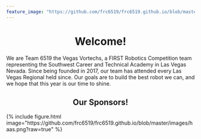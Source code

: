 ```yaml
---
feature_image: "https://github.com/frc6519/frc6519.github.io/blob/master/images/IMG_7035.JPG?raw=true"
---
```

<h1 align=center><b>Welcome!</b></h1>

<p>We are Team 6519 the Vegas Vortechs, a FIRST Robotics Competition team representing the Southwest Career and Technical Academy in Las Vegas Nevada. Since being founded in 2017, our team has attended every Las Vegas Regional held since. Our goals are to build the best robot we can, and we hope that this year is our time to shine.</p>

<h2 align=center>Our Sponsors!</h2>
{% include figure.html image="https://github.com/frc6519/frc6519.github.io/blob/master/images/haas.png?raw=true" %}